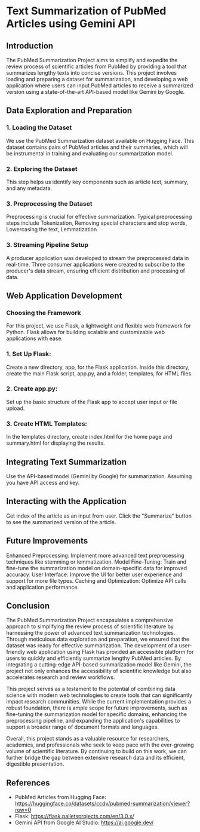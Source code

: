 # Text Summarization of PubMed Articles using Gemini API

## Introduction

The PubMed Summarization Project aims to simplify and expedite the review process of scientific articles from PubMed by providing a tool that summarizes lengthy texts into concise versions. This project involves loading and preparing a dataset for summarization, and developing a web application where users can input PubMed articles to receive a summarized version using a state-of-the-art API-based model like Gemini by Google.

## Data Exploration and Preparation

### 1. Loading the Dataset

We use the PubMed Summarization dataset available on Hugging Face. This dataset contains pairs of PubMed articles and their summaries, which will be instrumental in training and evaluating our summarization model.

### 2. Exploring the Dataset

This step helps us identify key components such as article text, summary, and any metadata.

### 3. Preprocessing the Dataset

Preprocessing is crucial for effective summarization. Typical preprocessing steps include Tokenization, Removing special characters and stop words, Lowercasing the text, Lemmatization

### 3. Streaming Pipeline Setup

A producer application was developed to stream the preprocessed data in real-time. Three consumer applications were created to subscribe to the producer's data stream, ensuring efficient distribution and processing of data.

## Web Application Development

### Choosing the Framework

For this project, we use Flask, a lightweight and flexible web framework for Python. Flask allows for building scalable and customizable web applications with ease.

### 1. Set Up Flask:

Create a new directory, app, for the Flask application.
Inside this directory, create the main Flask script, app.py, and a folder, templates, for HTML files.

### 2. Create app.py:

Set up the basic structure of the Flask app to accept user input or file upload.

### 3. Create HTML Templates:

In the templates directory, create index.html for the home page and summary.html for displaying the results.

## Integrating Text Summarization

Use the API-based model (Gemini by Google) for summarization. Assuming you have API access and key.

## Interacting with the Application

Get index of the article as an input from user.
Click the "Summarize" button to see the summarized version of the article.

## Future Improvements

Enhanced Preprocessing: Implement more advanced text preprocessing techniques like stemming or lemmatization.
Model Fine-Tuning: Train and fine-tune the summarization model on domain-specific data for improved accuracy.
User Interface: Improve the UI for better user experience and support for more file types.
Caching and Optimization: Optimize API calls and application performance.

## Conclusion

The PubMed Summarization Project encapsulates a comprehensive approach to simplifying the review process of scientific literature by harnessing the power of advanced text summarization technologies. Through meticulous data exploration and preparation, we ensured that the dataset was ready for effective summarization. The development of a user-friendly web application using Flask has provided an accessible platform for users to quickly and efficiently summarize lengthy PubMed articles. By integrating a cutting-edge API-based summarization model like Gemini, the project not only enhances the accessibility of scientific knowledge but also accelerates research and review workflows.

This project serves as a testament to the potential of combining data science with modern web technologies to create tools that can significantly impact research communities. While the current implementation provides a robust foundation, there is ample scope for future improvements, such as fine-tuning the summarization model for specific domains, enhancing the preprocessing pipeline, and expanding the application's capabilities to support a broader range of document formats and languages.

Overall, this project stands as a valuable resource for researchers, academics, and professionals who seek to keep pace with the ever-growing volume of scientific literature. By continuing to build on this work, we can further bridge the gap between extensive research data and its efficient, digestible presentation.

## References

- PubMed Articles from Hugging Face: https://huggingface.co/datasets/ccdv/pubmed-summarization/viewer?row=0
- Flask: https://flask.palletsprojects.com/en/3.0.x/
- Gemini API from Google AI Studio: https://ai.google.dev/


